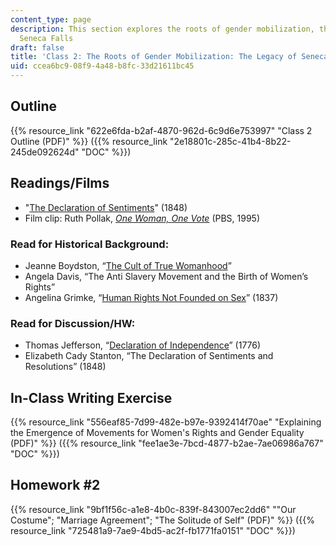 ```yaml
---
content_type: page
description: This section explores the roots of gender mobilization, the legacy of
  Seneca Falls
draft: false
title: 'Class 2: The Roots of Gender Mobilization: The Legacy of Seneca Falls (1848)'
uid: ccea6bc9-08f9-4a48-b8fc-33d21611bc45
---
```

## Outline

{{% resource_link "622e6fda-b2af-4870-962d-6c9d6e753997" "Class 2 Outline (PDF)" %}} ({{% resource_link "2e18801c-285c-41b4-8b22-245de092624d" "DOC" %}})

## Readings/Films

- "[The Declaration of Sentiments](https://www.nps.gov/wori/learn/historyculture/declaration-of-sentiments.htm)" (1848)
- Film clip: Ruth Pollak, [*One Woman, One Vote*](http://suffrageandthemedia.org/source/one-woman-one-vote-pbs-documentary/) (PBS, 1995)

### Read for Historical Background:

- Jeanne Boydston, “[The Cult of True Womanhood](https://www.pbs.org/kenburns/not-for-ourselves-alone/cult-of-true-womanhood)”
- Angela Davis, “The Anti Slavery Movement and the Birth of Women’s Rights”
- Angelina Grimke, “[Human Rights Not Founded on Sex](http://www.iath.virginia.edu/utc/abolitn/abesaegb5t.html)” (1837)

### Read for Discussion/HW:

- Thomas Jefferson, “[Declaration of Independence](http://www.ushistory.org/declaration/document/)” (1776)
- Elizabeth Cady Stanton, “The Declaration of Sentiments and Resolutions” (1848)

## In-Class Writing Exercise

{{% resource_link "556eaf85-7d99-482e-b97e-9392414f70ae" "Explaining the Emergence of Movements for Women's Rights and Gender Equality (PDF)" %}} ({{% resource_link "fee1ae3e-7bcd-4877-b2ae-7ae06986a767" "DOC" %}})

## Homework #2

{{% resource_link "9bf1f56c-a1e8-4b0c-839f-843007ec2dd6" "\"Our Costume\"; \"Marriage Agreement\"; \"The Solitude of Self\" (PDF)" %}} ({{% resource_link "725481a9-7ae9-4bd5-ac2f-fb1771fa0151" "DOC" %}})